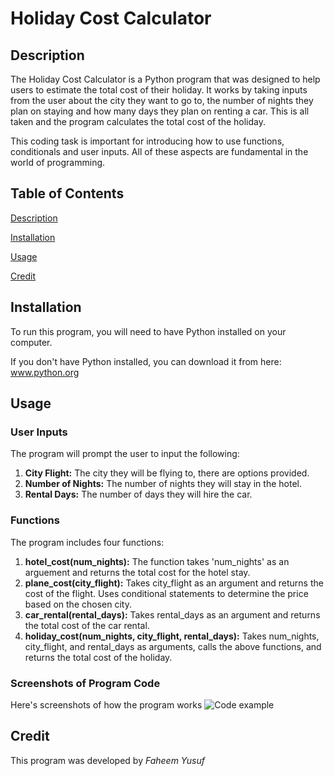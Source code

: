 # Holiday Cost Calculator

## Description
The Holiday Cost Calculator is a Python program that was designed to help users to estimate the total cost of their holiday. It works by taking inputs from the user about the city they want to go to, the number of nights they plan on staying and how many days they plan on renting a car. This is all taken and the program calculates the total cost of the holiday. 

This coding task is important for introducing how to use functions, conditionals and user inputs. All of these aspects are fundamental in the world of programming.

## Table of Contents
[Description](#description)  

[Installation](#installation)     

[Usage](#usage) 

[Credit](#credit) 


## Installation
To run this program, you will need to have Python installed on your computer. 

If you don't have Python installed, you can download it from here: www.python.org

## Usage

### User Inputs
The program will prompt the user to input the following:

1. **City Flight:** The city they will be flying to, there are options provided.
2. **Number of Nights:** The number of nights they will stay in the hotel.
3. **Rental Days:** The number of days they will hire the car.

### Functions
The program includes four functions:

1. **hotel_cost(num_nights):** The function takes 'num_nights' as an arguement and returns the total cost for the hotel stay.
2. **plane_cost(city_flight):** Takes city_flight as an argument and returns the cost of the flight. Uses conditional statements to determine the price based on the chosen city.
3. **car_rental(rental_days):** Takes rental_days as an argument and returns the total cost of the car rental.
4. **holiday_cost(num_nights, city_flight, rental_days):** Takes num_nights, city_flight, and rental_days as arguments, calls the above functions, and returns the total cost of the holiday.

### Screenshots of Program Code
Here's screenshots of how the program works
![Code example](https://github.com/FYusuf0/codingTasks/assets/163458121/7488a117-fab9-4961-8e9f-5f0c4e9ae2ea)


## Credit
This program was developed by *Faheem Yusuf*

